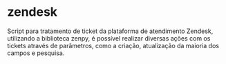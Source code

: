 # zendesk
Script para tratamento de ticket da plataforma de atendimento Zendesk, utilizando a biblioteca zenpy, é possível realizar diversas ações com os tickets através de parâmetros, como a criação, atualização da maioria dos campos e pesquisa.
